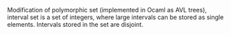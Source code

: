 Modification of polymorphic set (implemented in Ocaml as AVL trees), interval set is a set of integers, where large intervals can be stored as single elements. Intervals stored in the set are disjoint. 
